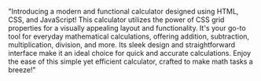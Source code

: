 "Introducing a modern and functional calculator designed using HTML, CSS, and JavaScript! This calculator utilizes the power of CSS grid properties for a visually appealing layout and functionality. It's your go-to tool for everyday mathematical calculations, offering addition, subtraction, multiplication, division, and more. Its sleek design and straightforward interface make it an ideal choice for quick and accurate calculations. Enjoy the ease of this simple yet efficient calculator, crafted to make math tasks a breeze!"
